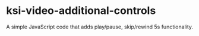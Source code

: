 # ksi-video-additional-controls
A simple JavaScript code that adds play/pause, skip/rewind 5s functionality.
